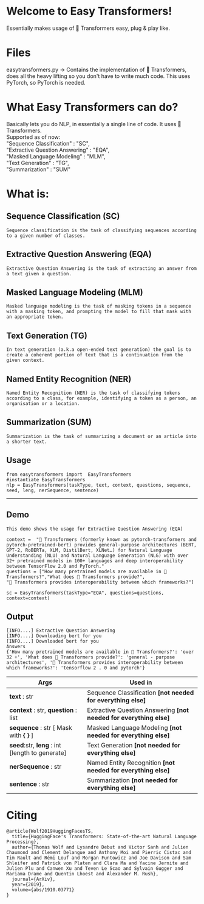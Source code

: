 ﻿# Welcome to Easy Transformers!
   Essentially makes usage of 🤗 Transformers easy, plug & play like.

# Files

easytransformers.py -> Contains the implementation of 🤗 Transformers, does all the heavy lifting so you  don't have to write much code. 
This uses PyTorch, so PyTorch is needed.

# What Easy Transformers can do?


Basically lets you do NLP, in essentially a single line of code. It uses 🤗 Transformers. <br>
Supported as of now: <br>
    "Sequence Classification" : "SC", <br> 
    "Extractive Question Answering" : "EQA",<br>
    "Masked Language Modeling" : "MLM",<br>
    "Text Generation" : "TG",<br>
    "Summarization" : "SUM"

# What is: 

## Sequence Classification (SC)
    Sequence classification is the task of classifying sequences according to a given number of classes.

## Extractive Question Answering (EQA)
    Extractive Question Answering is the task of extracting an answer from a text given a question.

## Masked Language Modeling (MLM)
    Masked language modeling is the task of masking tokens in a sequence with a masking token, and prompting the model to fill that mask with an appropriate token.

## Text Generation (TG)
    In text generation (a.k.a open-ended text generation) the goal is to create a coherent portion of text that is a continuation from the given context.

## Named Entity Recognition (NER)
    Named Entity Recognition (NER) is the task of classifying tokens according to a class, for example, identifying a token as a person, an organisation or a location.

## Summarization (SUM)
    Summarization is the task of summarizing a document or an article into a shorter text.

## Usage  
    from easytransformers import  EasyTransformers
    #instantiate EasyTransformers
    nlp = EasyTransformers(taskType, text, context, questions, sequence, seed, leng, nerSequence, sentence)
-----------------

## Demo

	This demo shows the usage for Extractive Question Answering (EQA)

    context =  "🤗 Transformers (formerly known as pytorch-transformers and pytorch-pretrained-bert) provides general-purpose architectures (BERT, GPT-2, RoBERTa, XLM, DistilBert, XLNet…) for Natural Language Understanding (NLU) and Natural Language Generation (NLG) with over 32+ pretrained models in 100+ languages and deep interoperability between TensorFlow 2.0 and PyTorch."
    questions = ["How many pretrained models are available in 🤗 Transformers?","What does 🤗 Transformers provide?",
    "🤗 Transformers provides interoperability between which frameworks?"]
    
    sc = EasyTransformers(taskType="EQA", questions=questions, context=context)

## Output
	[INFO....] Extractive Question Answering 
	[INFO....] Downloading bert for you 
    [INFO....] Downloaded bert for you 
	Answers 
	{'How many pretrained models are available in 🤗 Transformers?': 'over 32 +', 'What does 🤗 Transformers provide?': 'general - purpose architectures', '🤗 Transformers provides interoperability between which frameworks?': 'tensorflow 2 . 0 and pytorch'}


| Args | Used in |
|--|--|
|**text** : str|  Sequence Classification **[not needed for everything else]**|
|**context** : str, **question** : list| Extractive Question Answering **[not needed for everything else]** |
|**sequence** : str [ Mask with **{ }** ]| Masked Language Modeling **[not needed for everything else]** |
| **seed**:str, **leng** : int [length to generate] | Text Generation **[not needed for everything else]** |
| **nerSequence** : str | Named Entity Recognition **[not needed for everything else]** |
| **sentence** : str | Summarization **[not needed for everything else]** |


# Citing

    @article{Wolf2019HuggingFacesTS,
      title={HuggingFace's Transformers: State-of-the-art Natural Language Processing},
      author={Thomas Wolf and Lysandre Debut and Victor Sanh and Julien Chaumond and Clement Delangue and Anthony Moi and Pierric Cistac and Tim Rault and Rémi Louf and Morgan Funtowicz and Joe Davison and Sam Shleifer and Patrick von Platen and Clara Ma and Yacine Jernite and Julien Plu and Canwen Xu and Teven Le Scao and Sylvain Gugger and Mariama Drame and Quentin Lhoest and Alexander M. Rush},
      journal={ArXiv},
      year={2019},
      volume={abs/1910.03771}
    }

